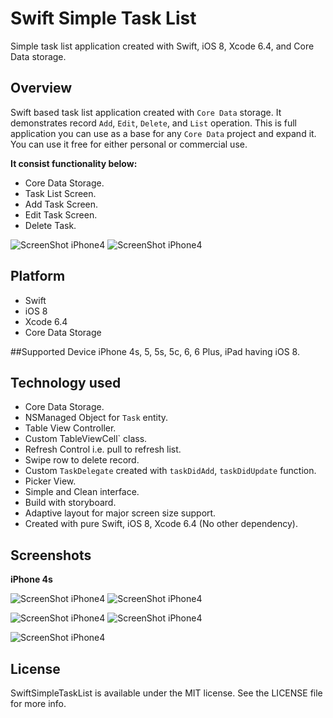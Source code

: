 # Swift Simple Task List
Simple task list application created with Swift, iOS 8, Xcode 6.4, and Core Data storage.

## Overview
Swift based task list application created with ``Core Data`` storage. It demonstrates record ``Add``, ``Edit``, ``Delete``, and ``List`` operation. This is full application you can use as a base for any ``Core Data`` project and expand it. You can use it free for either personal or commercial use. 

**It consist functionality below:**
+ Core Data Storage.
+ Task List Screen.
+ Add Task Screen.
+ Edit Task Screen.
+ Delete Task.

![ScreenShot iPhone4](../master/Screenshots/main-1t.png)
![ScreenShot iPhone4](../master/Screenshots/main-2t.png)

## Platform
+ Swift
+ iOS 8
+ Xcode 6.4
+ Core Data Storage

##Supported Device
iPhone 4s, 5, 5s, 5c, 6, 6 Plus, iPad having iOS 8.

## Technology used
+ Core Data Storage.
+ NSManaged Object for ``Task`` entity.
+ Table View Controller.
+ Custom TableViewCell` class.
+ Refresh Control i.e. pull to refresh list.
+ Swipe row to delete record.
+ Custom ``TaskDelegate`` created with ``taskDidAdd``, ``taskDidUpdate`` function.
+ Picker View.
+ Simple and Clean interface.
+ Build with storyboard.
+ Adaptive layout for major screen size support.
+ Created with pure Swift, iOS 8, Xcode 6.4 (No other dependency).

## Screenshots

**iPhone 4s**

![ScreenShot iPhone4](../master/Screenshots/main-1t.png)
![ScreenShot iPhone4](../master/Screenshots/main-2t.png)

![ScreenShot iPhone4](../master/Screenshots/main-3t.png)
![ScreenShot iPhone4](../master/Screenshots/main-4t.png)

![ScreenShot iPhone4](../master/Screenshots/main-5t.png)


## License
SwiftSimpleTaskList is available under the MIT license. See the LICENSE file for more info.

